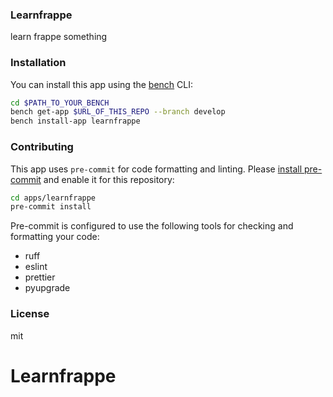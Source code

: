 ### Learnfrappe

learn frappe something

### Installation

You can install this app using the [bench](https://github.com/frappe/bench) CLI:

```bash
cd $PATH_TO_YOUR_BENCH
bench get-app $URL_OF_THIS_REPO --branch develop
bench install-app learnfrappe
```

### Contributing

This app uses `pre-commit` for code formatting and linting. Please [install pre-commit](https://pre-commit.com/#installation) and enable it for this repository:

```bash
cd apps/learnfrappe
pre-commit install
```

Pre-commit is configured to use the following tools for checking and formatting your code:

- ruff
- eslint
- prettier
- pyupgrade

### License

mit
# Learnfrappe
